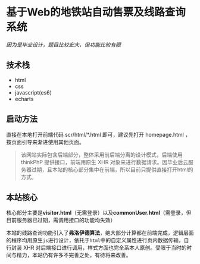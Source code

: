 # 基于Web的地铁站自动售票及线路查询系统  
*因为是毕业设计，题目比较宏大，但功能比较有限*

## 技术栈  

- html  
- css  
- javascript(es6)
- echarts  

## 启动方法  

直接在本地打开前端代码 scr/html/*.html 即可，建议先打开 homepage.html ，按页面引导来渐进使用其他页面。  

> 该网站实际包含后端部分，整体采用前后端分离的设计模式，后端使用 thinkPhP 提供接口，前端用原生 XHR 对象来进行数据请求。因毕业后云服务器过期，且本站的核心部分集中在前端，所以目前只提供直接打开html的方式。

## 本站核心  

核心部分主要是**visitor.html**（无需登录）以及**commonUser.html**（需登录，但目前服务器已过期，需调用接口的功能均失效）  

本站的线路查询功能引入了**弗洛伊德算法**，绝大部分计算都在前端完成，逻辑层面的程序均用原生`js`进行设计，依托于`html`中的自定义属性进行页内数据传输，自行封装 XHR 对后端接口进行调用，样式方面也完全系本人原创。受限于当时的时间与精力，本站仍有许多不完善之处，有待将来改善。
